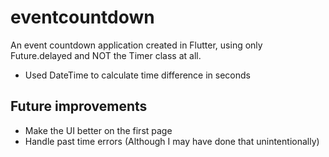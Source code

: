 # eventcountdown

An event countdown application created in Flutter, using only Future.delayed and NOT the Timer class at all.
- Used DateTime to calculate time difference in seconds

## Future improvements

- Make the UI better on the first page
- Handle past time errors (Although I may have done that unintentionally)